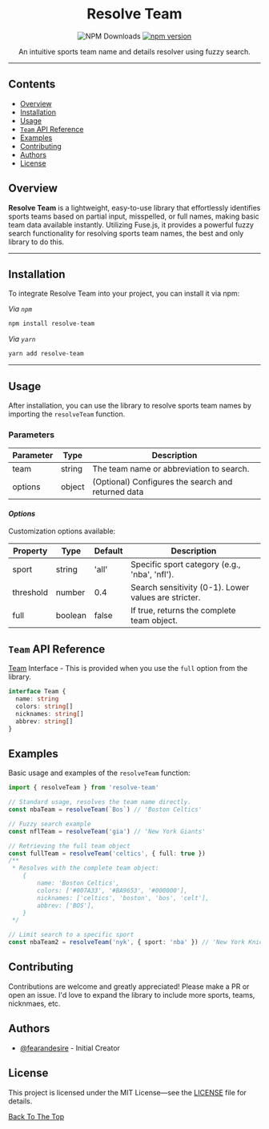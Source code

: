 <h1 align="center">Resolve Team</h1>

<div align="center">

![NPM Downloads](https://img.shields.io/npm/d18m/resolve-team)
[![npm version](https://img.shields.io/npm/v/resolve-team.svg?style=flat)](https://www.npmjs.com/package/resolve-team)

</div>

<p align="center"> An intuitive sports team name and details resolver using fuzzy search. </p>

---

## Contents
- [Overview](#overview)
- [Installation](#installation)
- [Usage](#usage)
- [`Team` API Reference](#team-api-reference)
- [Examples](#examples)
- [Contributing](#contributing)
- [Authors](#authors)
- [License](#license)

## Overview
**Resolve Team** is a lightweight, easy-to-use library that effortlessly identifies sports teams based on partial input, misspelled, or full names, making basic team data available instantly. Utilizing Fuse.js, it provides a powerful fuzzy search functionality for resolving sports team names, the best and only library to do this.

---


## Installation
To integrate Resolve Team into your project, you can install it via npm:

_Via `npm`_
```bash
npm install resolve-team
```
_Via `yarn`_
```bash
yarn add resolve-team
```
---
## Usage
After installation, you can use the library to resolve sports team names by importing the `resolveTeam` function.

### Parameters

| Parameter | Type   | Description                                        |
|-----------|--------|----------------------------------------------------|
| team      | string | The team name or abbreviation to search.           |
| options   | object | (Optional) Configures the search and returned data |

#### _Options_

Customization options available:

| Property  | Type    | Default | Description                                           |
|-----------|---------|---------|-------------------------------------------------------|
| sport     | string  | 'all'   | Specific sport category (e.g., 'nba', 'nfl').         |
| threshold | number  | 0.4     | Search sensitivity (0-1). Lower values are stricter.  |
| full      | boolean | false   | If true, returns the complete team object.            |
## `Team` API Reference
[Team](src/interfaces.ts) Interface - This is provided when you use the `full` option from the library. 

```ts
interface Team {
  name: string
  colors: string[]
  nicknames: string[]
  abbrev: string[]
}
```

## Examples

Basic usage and examples of the `resolveTeam` function:

```ts
import { resolveTeam } from 'resolve-team'

// Standard usage, resolves the team name directly.
const nbaTeam = resolveTeam(`Bos`) // 'Boston Celtics'

// Fuzzy search example
const nflTeam = resolveTeam('gia') // 'New York Giants'

// Retrieving the full team object
const fullTeam = resolveTeam('celtics', { full: true })
/**
 * Resolves with the complete team object:
	{
	    name: 'Boston Celtics',
	    colors: ['#007A33', '#BA9653', '#000000'],
	    nicknames: ['celtics', 'boston', 'bos', 'celt'],
	    abbrev: ['BOS'],
	}
 */

// Limit search to a specific sport
const nbaTeam2 = resolveTeam('nyk', { sport: 'nba' }) // 'New York Knicks'
```

## Contributing
Contributions are welcome and greatly appreciated! Please make a PR or open an issue. I'd love to expand the library to include more sports, teams, nicknmaes, etc.

## Authors
- [@fearandesire](https://github.com/fearandesire) - Initial Creator

## License
This project is licensed under the MIT License—see the [LICENSE](LICENSE) file for details.

[Back To The Top](#table-of-contents)
